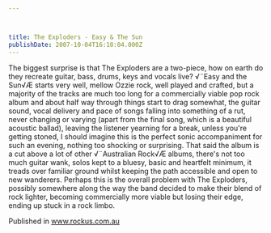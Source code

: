 ```yaml
---



title: The Exploders - Easy & The Sun
publishDate: 2007-10-04T16:10:04.000Z
---
```

The biggest surprise is that The Exploders are a two-piece, how on earth do they recreate guitar, bass, drums, keys and vocals live? √¨Easy and the Sun√Æ starts very well, mellow Ozzie rock, well played and crafted, but a majority of the tracks are much too long for a commercially viable pop rock album and about half way through things start to drag somewhat, the guitar sound, vocal delivery and pace of songs falling into something of a rut, never changing or varying (apart from the final song, which is a beautiful acoustic ballad), leaving the listener yearning for a break, unless you're getting stoned, I should imagine this is the perfect sonic accompaniment for such an evening, nothing too shocking or surprising. That said the album is a cut above a lot of other √¨Australian Rock√Æ albums, there's not too much guitar wank, solos kept to a bluesy, basic and heartfelt minimum, it treads over familiar ground whilst keeping the path accessible and open to new wanderers. Perhaps this is the overall problem with The Exploders, possibly somewhere along the way the band decided to make their blend of rock lighter, becoming commercially more viable but losing their edge, ending up stuck in a rock limbo.


Published in www.rockus.com.au
